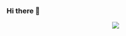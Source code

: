 ### Hi there 👋

<!--
**GleemingKnight/GleemingKnight** is a ✨ _special_ ✨ repository because its `README.md` (this file) appears on your GitHub profile.

Here are some ideas to get you started:

- 🔭 I’m currently working on ...
- 🌱 I’m currently learning ...
- 👯 I’m looking to collaborate on ...
- 🤔 I’m looking for help with ...
- 💬 Ask me about ...
- 📫 How to reach me: ...
- 😄 Pronouns: ...
- ⚡ Fun fact: ...
-->

<p align="center" >  
  <a href="https://github.com/GleemingKnight/"> 
    <img src="https://github-readme-stats.vercel.app/api?username=Xx-Ashutosh-xX&&show_icons=true&theme=radical"/>
  </a>
</p>
